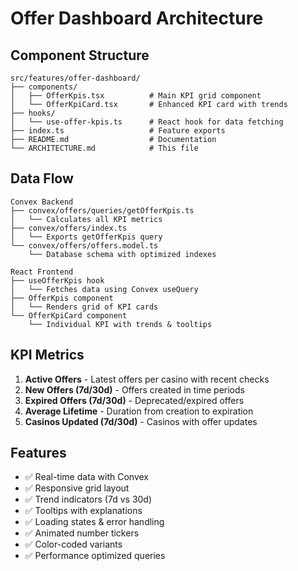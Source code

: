 # Offer Dashboard Architecture

## Component Structure

```
src/features/offer-dashboard/
├── components/
│   ├── OfferKpis.tsx          # Main KPI grid component
│   └── OfferKpiCard.tsx       # Enhanced KPI card with trends
├── hooks/
│   └── use-offer-kpis.ts      # React hook for data fetching
├── index.ts                   # Feature exports
├── README.md                  # Documentation
└── ARCHITECTURE.md            # This file
```

## Data Flow

```
Convex Backend
├── convex/offers/queries/getOfferKpis.ts
│   └── Calculates all KPI metrics
├── convex/offers/index.ts
│   └── Exports getOfferKpis query
└── convex/offers/offers.model.ts
    └── Database schema with optimized indexes

React Frontend
├── useOfferKpis hook
│   └── Fetches data using Convex useQuery
├── OfferKpis component
│   └── Renders grid of KPI cards
└── OfferKpiCard component
    └── Individual KPI with trends & tooltips
```

## KPI Metrics

1. **Active Offers** - Latest offers per casino with recent checks
2. **New Offers (7d/30d)** - Offers created in time periods
3. **Expired Offers (7d/30d)** - Deprecated/expired offers
4. **Average Lifetime** - Duration from creation to expiration
5. **Casinos Updated (7d/30d)** - Casinos with offer updates

## Features

- ✅ Real-time data with Convex
- ✅ Responsive grid layout
- ✅ Trend indicators (7d vs 30d)
- ✅ Tooltips with explanations
- ✅ Loading states & error handling
- ✅ Animated number tickers
- ✅ Color-coded variants
- ✅ Performance optimized queries
